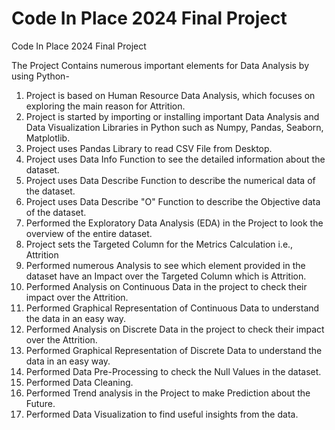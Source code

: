 # Code In Place 2024 Final Project
Code In Place 2024 Final Project 

The Project Contains numerous important elements for Data Analysis by using Python-
1. Project is based on Human Resource Data Analysis, which focuses on exploring the main reason for Attrition.
2. Project is started by importing or installing important Data Analysis and Data Visualization Libraries in Python such as Numpy, Pandas, Seaborn, Matplotlib.
3. Project uses Pandas Library to read CSV File from Desktop.
4. Project uses Data Info Function to see the detailed information about the dataset.
5. Project uses Data Describe Function to describe the numerical data of the dataset.
6. Project uses Data Describe "O" Function to describe the Objective data of the dataset.
7. Performed the Exploratory Data Analysis (EDA) in the Project to look the overview of the entire dataset.
8. Project sets the Targeted Column for the Metrics Calculation i.e., Attrition
9. Performed numerous Analysis to see which element provided in the dataset have an Impact over the Targeted Column which is Attrition.
10. Performed Analysis on Continuous Data in the project to check their impact over the Attrition.
11. Performed Graphical Representation of Continuous Data to understand the data in an easy way.
12. Performed Analysis on Discrete Data in the project to check their impact over the Attrition.
13. Performed Graphical Representation of Discrete Data to understand the data in an easy way.
14. Performed Data Pre-Processing to check the Null Values in the dataset.
15. Performed Data Cleaning.
16. Performed Trend analysis in the Project to make Prediction about the Future.
17. Performed Data Visualization to find useful insights from the data.
